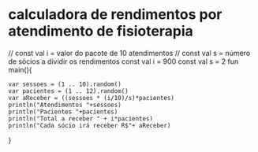 

# calculadora de rendimentos por atendimento de fisioterapia

// const val i = valor do pacote de 10 atendimentos
// const val s = número de sócios a dividir os rendimentos
const val i = 900
const val s = 2
fun main(){
    

    var sessoes = (1 .. 10).random()
    var pacientes = (1 .. 12).random()
    var aReceber = ((sessoes * (i/10)/s)*pacientes)
    println("Atendimentos "+sessoes)
    println("Pacientes "+pacientes)
    println("Total a receber " + i*pacientes)
    println("Cada sócio irá receber R$"+ aReceber)


}